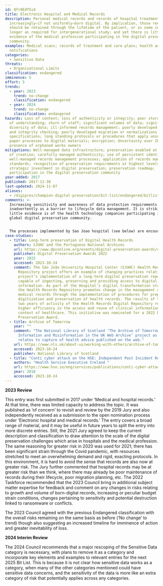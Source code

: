 ```yaml
---
id: Qfr0EdY5id
title: Electronic Hospital and Medical Records
description: Personal medical records and records of hospital treatment are
  increasingly—if not uniformly—born digital. By implication, those records
  should be retained through the lifetime of the patient, or in some instances
  longer as required for intergenerational study; and yet there is little
  evidence of the medical profession participating in the digital preservation
  community.
examples: Medical scans; records of treatment and care plans; health advice and
  notifications
categories:
  - Sensitive Data
threats:
  - Organisational Limits
classification: endangered
imminence: 5
effort: 5
trends:
  - year: 2023
    trend: no-change
    classification: endangered
  - year: 2024
    trend: no-change
    classification: endangered
hazards: Loss of context; loss of authenticity or integrity; poor storage; lack
  of understanding; churn of staff; significant volumes of data; significant
  diversity of data; ill-informed records management; poorly developed transfer
  and integrity checking; poorly developed migration or normalizations
  specifications; long standing protocols or procedures that apply unsuitable
  paper processes to digital materials; encryption; Uncertainty over IPR or the
  presence of orphaned works owners
mitigations: Well-managed data infrastructure; preservation enabled at the point
  of creation; carefully managed authenticity; use of persistent identifiers;
  well-managed records management processes; application of records management
  standards; recognition of preservation requirements at highest levels;
  strategic investment in digital preservation; preservation roadmap;
  participation in the digital preservation community
year-added: 2017
published: 2017-11-30
last-updated: 2024-11-07
aliases:
  - /digipres/champion-digital-preservation/bit-list/endangered/bitlist-electronic-hospital-medical-records
comments: >-
  Increasing sensitivity and awareness of data protection requirements could act
  inadvertently as a barrier to lifecycle data management. It is striking how
  little evidence is of the health technology companies participating in the
  global digital preservation community.


  The processes implemented by Sao Joao hospital (see below) are encouraging, but too many medical establishments are operating in an excessively ad-hoc way when it comes to records management. As well as preservation, issues of data protection and ethical obligations are to the forefront when working with this kind of material.
case-studies:
  - title: Long-term preservation of Digital Health Records
    authors: SJUHC and the Portuguese National Archives
    url: https://www.dpconline.org/events/digital-preservation-awards/dpa2022-digital-health-records
    publisher: Digital Preservation Awards 2022
    year: 2022
    accessed: 2023-10-24
    comment: The São João University Hospital Center (SJUHC) Health Records
      Repository project offers an example of changing practices relating to the
      project’s implementation of a long-term digital preservation repository
      capable of ingesting, preserving and providing access to digital clinical
      information. As part of the Hospital’s digital transformation strategy,
      the Health Records Repository promotes change in the management of daily
      medical records through the implementation of procedures for preparation,
      digitization and preservation of health records. The results of the last
      two years of activity of the Health Records Digital Repository reveal a
      higher efficiency in the access and reuse of clinical information in the
      context of healthcare. This initiative was nominated for a 2022 Digital
      Preservation Award.
  - title: Archive of Tomorrow
    year: ""
    comment: "The National Library of Scotland ‘The Archive of Tomorrow: Health
      Information and Misinformation in the UK Web Archive’ project as it
      relates to capture of health advice published on the web."
    url: https://www.nls.uk/about-us/working-with-others/archive-of-tomorrow/
    accessed: 2023-10-24
    publisher: National Library of Scotland
  - title: "Conti cyber attack on the HSE: Independent Post Incident Review"
    authors: "Health Service Executive Ireland "
    url: https://www.hse.ie/eng/services/publications/conti-cyber-attack-on-the-hse-full-report.pdf
    year: 2018
    accessed: 2023-10-24
---
```

**2023 Review**

This entry was first submitted in 2017 under ‘Medical and hospital records.’ At that time, there was limited capacity to address the topic. It was published as ‘of concern’ to revisit and review by the 2019 Jury and also independently received as a submission to the open nomination process under ‘Electronic hospital and medical records.’ The entry covers a broad range of material, and it may be useful in future years to split the entry into more discrete entries. Still, the 2021 Jury agreed to keep the current description and classification to draw attention to the scale of the digital preservation challenges which arise in hospitals and the medical profession. The same reasoning for greater risk in 2020 was used for 2021; there has been significant strain through the Covid pandemic, with resources stretched to meet an overwhelming demand and rigid, exacting protocols. In this environment, it is hard to avoid the sense that records are also now at greater risk. The Jury further commented that hospital records may be at greater risk than we think, where there may already be poor maintenance of records during their lifecycle, poor migration planning, etc. The 2022 Taskforce recommended that the 2023 Council bring in additional subject matter expertise for feedback and comment on any changes in risks relating to growth and volume of born-digital records, increasing or peculiar budget strain conditions, changes pertaining to sensitivity and potential destruction linked to ransomware or conflicts.

The 2023 Council agreed with the previous Endangered classification with the overall risks remaining on the same basis as before (‘No change’ to trend) though also suggesting an increased timeline for imminence of action and greater inevitability of loss.

**2024 Interim Review**

The 2024 Council recommends that a major rescoping of the Sensitive Data category is necessary, with plans to remove it as a category and incorporate key elements and examples to relevant entries for the next 2025 Bit List. This is because it is not clear how sensitive data works as a category, when many of the other categories mentioned could have sensitive data concerns, and the sensitivity of the data is more like an extra category of risk that potentially applies across any categories.
